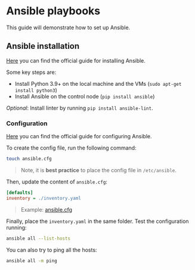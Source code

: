 # Ansible playbooks

This guide will demonstrate how to set up Ansible.

## Ansible installation

[Here](https://docs.ansible.com/ansible/latest/installation_guide/intro_installation.html) you can find the official guide for installing Ansible.

Some key steps are:

- Install Python 3.9+ on the local machine and the VMs (`sudo apt-get install python3`)
- Install Ansible on the control node (`pip install ansible`)

*Optional*: Install linter by running `pip install ansible-lint`.

### Configuration

[Here](https://docs.ansible.com/ansible/latest/reference_appendices/config.html) you can find the official guide for configuring Ansible.

To create the config file, run the following command:

```bash
touch ansible.cfg
```

> Note, it is **best practice** to place the config file in `/etc/ansible`.

Then, update the content of `ansible.cfg`:

```ini
[defaults]
inventory = ./inventory.yaml
```

> Example: [ansible.cfg](./ansible.cfg)

Finally, place the `inventory.yaml` in the same folder. Test the configuration running:

```bash
ansible all --list-hosts
```

You can also try to ping all the hosts:

```bash
ansible all -m ping
```
